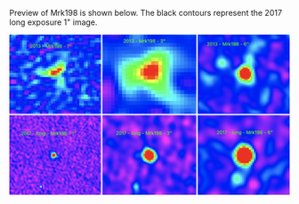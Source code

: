 Preview of Mrk198 is shown below. The black contours represent the 2017 long exposure 1" image. 

![Mrk198](Mrk198.png "Mrk198")
